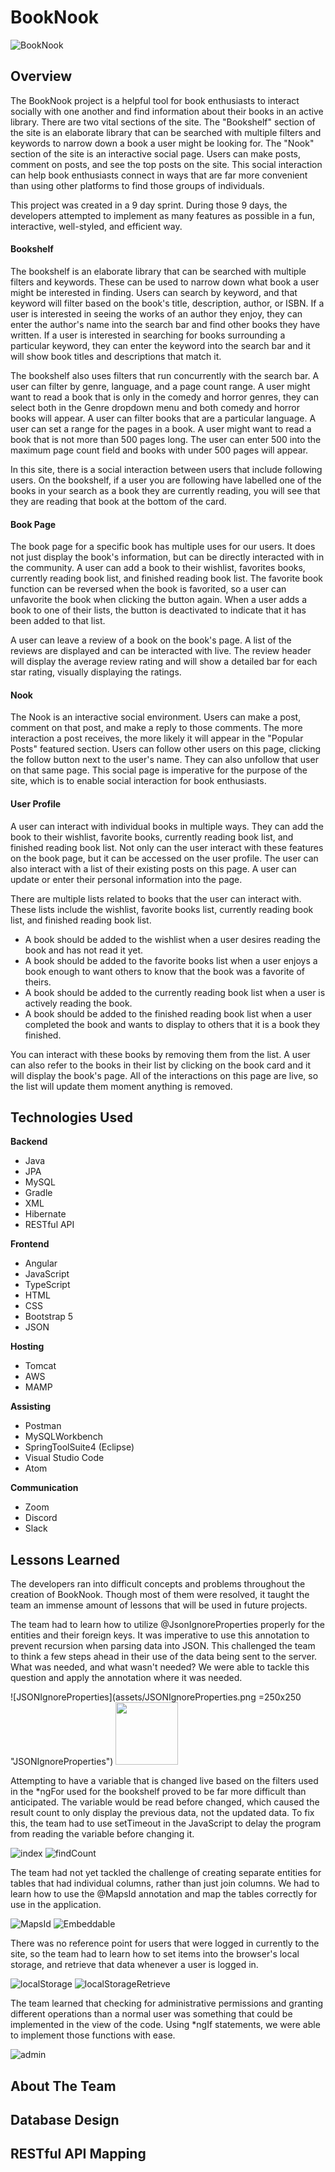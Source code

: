 # BookNook

![BookNook](assets/BookNookLogo.jpg "BookNook")

## Overview

The BookNook project is a helpful tool for book enthusiasts to interact socially with one another and find information about their books in an active library. There are two vital sections of the site. The "Bookshelf" section of the site is an elaborate library that can be searched with multiple filters and keywords to narrow down a book a user might be looking for. The "Nook" section of the site is an interactive social page. Users can make posts, comment on posts, and see the top posts on the site. This social interaction can help book enthusiasts connect in ways that are far more convenient than using other platforms to find those groups of individuals.

This project was created in a 9 day sprint. During those 9 days, the developers attempted to implement as many features as possible in a fun, interactive, well-styled, and efficient way.

#### Bookshelf

The bookshelf is an elaborate library that can be searched with multiple filters and keywords. These can be used to narrow down what book a user might be interested in finding. Users can search by keyword, and that keyword will filter based on the book's title, description, author, or ISBN. If a user is interested in seeing the works of an author they enjoy, they can enter the author's name into the search bar and find other books they have written. If a user is interested in searching for books surrounding a particular keyword, they can enter the keyword into the search bar and it will show book titles and descriptions that match it.

The bookshelf also uses filters that run concurrently with the search bar. A user can filter by genre, language, and a page count range. A user might want to read a book that is only in the comedy and horror genres, they can select both in the Genre dropdown menu and both comedy and horror books will appear. A user can filter books that are a particular language. A user can set a range for the pages in a book. A user might want to read a book that is not more than 500 pages long. The user can enter 500 into the maximum page count field and books with under 500 pages will appear.

In this site, there is a social interaction between users that include following users. On the bookshelf, if a user you are following have labelled one of the books in your search as a book they are currently reading, you will see that they are reading that book at the bottom of the card.

#### Book Page

The book page for a specific book has multiple uses for our users. It does not just display the book's information, but can be directly interacted with in the community. A user can add a book to their wishlist, favorites books, currently reading book list, and finished reading book list. The favorite book function can be reversed when the book is favorited, so a user can unfavorite the book when clicking the button again. When a user adds a book to one of their lists, the button is deactivated to indicate that it has been added to that list.

A user can leave a review of a book on the book's page. A list of the reviews are displayed and can be interacted with live. The review header will display the average review rating and will show a detailed bar for each star rating, visually displaying the ratings.

#### Nook

The Nook is an interactive social environment. Users can make a post, comment on that post, and make a reply to those comments. The more interaction a post receives, the more likely it will appear in the "Popular Posts" featured section. Users can follow other users on this page, clicking the follow button next to the user's name. They can also unfollow that user on that same page. This social page is imperative for the purpose of the site, which is to enable social interaction for book enthusiasts.

#### User Profile

A user can interact with individual books in multiple ways. They can add the book to their wishlist, favorite books, currently reading book list, and finished reading book list. Not only can the user interact with these features on the book page, but it can be accessed on the user profile. The user can also interact with a list of their existing posts on this page. A user can update or enter their personal information into the page.

There are multiple lists related to books that the user can interact with. These lists include the wishlist, favorite books list, currently reading book list, and finished reading book list.

- A book should be added to the wishlist when a user desires reading the book and has not read it yet.
- A book should be added to the favorite books list when a user enjoys a book enough to want others to know that the book was a favorite of theirs.
- A book should be added to the currently reading book list when a user is actively reading the book.
- A book should be added to the finished reading book list when a user completed the book and wants to display to others that it is a book they finished.

You can interact with these books by removing them from the list. A user can also refer to the books in their list by clicking on the book card and it will display the book's page. All of the interactions on this page are live, so the list will update them moment anything is removed.

## Technologies Used

**Backend**

- Java
- JPA
- MySQL
- Gradle
- XML
- Hibernate
- RESTful API

**Frontend**

- Angular
- JavaScript
- TypeScript
- HTML
- CSS
- Bootstrap 5
- JSON

**Hosting**

- Tomcat
- AWS
- MAMP

**Assisting**

- Postman
- MySQLWorkbench
- SpringToolSuite4 (Eclipse)
- Visual Studio Code
- Atom

**Communication**

- Zoom
- Discord
- Slack

## Lessons Learned

The developers ran into difficult concepts and problems throughout the creation of BookNook. Though most of them were resolved, it taught the team an immense amount of lessons that will be used in future projects.

The team had to learn how to utilize @JsonIgnoreProperties properly for the entities and their foreign keys. It was imperative to use this annotation to prevent recursion when parsing data into JSON. This challenged the team to think a few steps ahead in their use of the data being sent to the server. What was needed, and what wasn't needed? We were able to tackle this question and apply the annotation where it was needed.

![JSONIgnoreProperties](assets/JSONIgnoreProperties.png =250x250 "JSONIgnoreProperties")
<img src="assets/JSONIgnoreProperties.png" width="100" height="100">

Attempting to have a variable that is changed live based on the filters used in the *ngFor used for the bookshelf proved to be far more difficult than anticipated. The variable would be read before changed, which caused the result count to only display the previous data, not the updated data. To fix this, the team had to use setTimeout in the JavaScript to delay the program from reading the variable before changing it.

![index](assets/index.png "index") ![findCount](assets/findCount.png "findCount")

The team had not yet tackled the challenge of creating separate entities for tables that had individual columns, rather than just join columns. We had to learn how to use the @MapsId annotation and map the tables correctly for use in the application.

![MapsId](assets/MapsId.png "MapsId") ![Embeddable](assets/Embeddable.png "Embeddable")

There was no reference point for users that were logged in currently to the site, so the team had to learn how to set items into the browser's local storage, and retrieve that data whenever a user is logged in.

![localStorage](assets/localStorage.png "localStorage") ![localStorageRetrieve](assets/localStorageRetrieve.png "localStorageRetrieve")

The team learned that checking for administrative permissions and granting different operations than a normal user was something that could be implemented in the view of the code. Using *ngIf statements, we were able to implement those functions with ease.

![admin](assets/admin.png "admin")

## About The Team

## Database Design

## RESTful API Mapping
